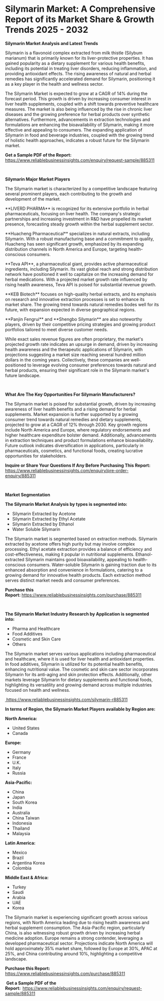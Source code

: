 <p><h1>Silymarin Market: A Comprehensive Report of its Market Share & Growth Trends 2025 - 2032</h1></p><p><strong>Silymarin Market Analysis and Latest Trends</strong></p>
<p><p>Silymarin is a flavonoid complex extracted from milk thistle (Silybum marianum) that is primarily known for its liver-protective properties. It has gained popularity as a dietary supplement for various health benefits, including its potential in treating liver disorders, reducing inflammation, and providing antioxidant effects. The rising awareness of natural and herbal remedies has significantly accelerated demand for Silymarin, positioning it as a key player in the health and wellness sector.</p><p>The Silymarin Market is expected to grow at a CAGR of 14% during the forecast period. This growth is driven by increasing consumer interest in liver health supplements, coupled with a shift towards preventive healthcare measures. The market is also being influenced by the rise in chronic liver diseases and the growing preference for herbal products over synthetic alternatives. Furthermore, advancements in extraction technologies and formulations are enhancing the bioavailability of Silymarin, making it more effective and appealing to consumers. The expanding application of Silymarin in food and beverage industries, coupled with the growing trend of holistic health approaches, indicates a robust future for the Silymarin market.</p></p>
<p><strong>Get a Sample PDF of the Report:&nbsp;</strong> <a href="https://www.reliablebusinessinsights.com/enquiry/request-sample/885311?utm_campaign=1138&utm_medium=2&utm_source=Github&utm_content=ia&utm_term=19042025&utm_id=silymarin">https://www.reliablebusinessinsights.com/enquiry/request-sample/885311</a></p>
<p>&nbsp;</p>
<p><strong>Silymarin Major Market Players</strong></p>
<p><p>The Silymarin market is characterized by a competitive landscape featuring several prominent players, each contributing to the growth and development of the market.</p><p>**LIVERD PHARMA** is recognized for its extensive portfolio in herbal pharmaceuticals, focusing on liver health. The company's strategic partnerships and increasing investment in R&D have propelled its market presence, forecasting steady growth within the herbal supplement sector.</p><p>**Huacheng Pharmaceutical** specializes in natural extracts, including Silymarin. With a robust manufacturing base and a commitment to quality, Huacheng has seen significant growth, emphasized by its expanding distribution channels in North America and Europe, targeting health-conscious consumers.</p><p>**Teva API**, a pharmaceutical giant, provides active pharmaceutical ingredients, including Silymarin. Its vast global reach and strong distribution network have positioned it well to capitalize on the increasing demand for herbal medications. With a projected market growth rate influenced by rising health awareness, Teva API is poised for substantial revenue growth.</p><p>**KEB Biotech** focuses on high-quality herbal extracts, and its emphasis on research and innovative extraction processes is set to enhance its market share. The growing trend towards natural remedies bodes well for its future, with expansion expected in diverse geographical regions.</p><p>**Panjin Fengrui** and **Shengbo Silymarin** are also noteworthy players, driven by their competitive pricing strategies and growing product portfolios tailored to meet diverse customer needs. </p><p>While exact sales revenue figures are often proprietary, the market's projected growth rate indicates an upsurge in demand, driven by increasing health awareness and the therapeutic applications of Silymarin, with projections suggesting a market size reaching several hundred million dollars in the coming years. Collectively, these companies are well-positioned to leverage evolving consumer preferences towards natural and herbal products, ensuring their significant role in the Silymarin market's future landscape.</p></p>
<p>&nbsp;</p>
<p><strong>What Are The Key Opportunities For Silymarin Manufacturers?</strong></p>
<p><p>The Silymarin market is poised for substantial growth, driven by increasing awareness of liver health benefits and a rising demand for herbal supplements. Market expansion is further supported by a growing consumer trend towards natural remedies and dietary supplements, projected to grow at a CAGR of 12% through 2030. Key growth regions include North America and Europe, where regulatory endorsements and higher healthcare expenditure bolster demand. Additionally, advancements in extraction techniques and product formulations enhance bioavailability. Future outlook indicates diversification in applications, particularly in pharmaceuticals, cosmetics, and functional foods, creating lucrative opportunities for stakeholders.</p></p>
<p><strong>Inquire or Share Your Questions If Any Before Purchasing This Report:</strong> <a href="https://www.reliablebusinessinsights.com/enquiry/pre-order-enquiry/885311?utm_campaign=1138&utm_medium=2&utm_source=Github&utm_content=ia&utm_term=19042025&utm_id=silymarin">https://www.reliablebusinessinsights.com/enquiry/pre-order-enquiry/885311</a></p>
<p>&nbsp;</p>
<p><strong>Market Segmentation</strong></p>
<p><strong>The Silymarin Market Analysis by types is segmented into:</strong></p>
<p><ul><li>Silymarin Extracted by Acetone</li><li>Silymarin Extracted by Ethyl Acetate</li><li>Silymarin Extracted by Ethanol</li><li>Water Soluble Silymarin</li></ul></p>
<p><p>The Silymarin market is segmented based on extraction methods. Silymarin extracted by acetone offers high purity but may involve complex processing. Ethyl acetate extraction provides a balance of efficiency and cost-effectiveness, making it popular in nutritional supplements. Ethanol-extracted Silymarin maintains good bioavailability, appealing to health-conscious consumers. Water-soluble Silymarin is gaining traction due to its enhanced absorption and convenience in formulations, catering to a growing demand for innovative health products. Each extraction method serves distinct market needs and consumer preferences.</p></p>
<p><strong>Purchase this Report:&nbsp;</strong><a href="https://www.reliablebusinessinsights.com/purchase/885311?utm_campaign=1138&utm_medium=2&utm_source=Github&utm_content=ia&utm_term=19042025&utm_id=silymarin">https://www.reliablebusinessinsights.com/purchase/885311</a></p>
<p>&nbsp;</p>
<p><strong>The Silymarin Market Industry Research by Application is segmented into:</strong></p>
<p><ul><li>Pharma and Healthcare</li><li>Food Additives</li><li>Cosmetic and Skin Care</li><li>Others</li></ul></p>
<p><p>The Silymarin market serves various applications including pharmaceutical and healthcare, where it is used for liver health and antioxidant properties. In food additives, Silymarin is utilized for its potential health benefits, enhancing nutritional value. The cosmetic and skin care sector incorporates Silymarin for its anti-aging and skin protection effects. Additionally, other markets leverage Silymarin for dietary supplements and functional foods, highlighting its versatility and growing demand across multiple industries focused on health and wellness.</p></p>
<p><a href="https://www.reliablebusinessinsights.com/silymarin-r885311?utm_campaign=1138&utm_medium=2&utm_source=Github&utm_content=ia&utm_term=19042025&utm_id=silymarin">&nbsp;https://www.reliablebusinessinsights.com/silymarin-r885311</a></p>
<p><strong>In terms of Region, the Silymarin Market Players available by Region are:</strong></p>
<p>
    <p> <strong> North America: </strong>
        <ul>
            <li>United States</li>
            <li>Canada</li>
        </ul>
        </p> 
    <p> <strong> Europe: </strong>
        <ul>
            <li>Germany</li>
            <li>France</li>
            <li>U.K.</li>
            <li>Italy</li>
            <li>Russia</li>
        </ul>
        </p> 
    <p> <strong> Asia-Pacific: </strong>
        <ul>
            <li>China</li>
            <li>Japan</li>
            <li>South Korea</li>
            <li>India</li>
            <li>Australia</li>
            <li>China Taiwan</li>
            <li>Indonesia</li>
            <li>Thailand</li>
            <li>Malaysia</li>
        </ul>
        </p> 
    <p> <strong> Latin America: </strong>
        <ul>
            <li>Mexico</li>
            <li>Brazil</li>
            <li>Argentina Korea</li>
            <li>Colombia</li>
        </ul>
        </p> 
    <p> <strong> Middle East & Africa: </strong>
        <ul>
            <li>Turkey</li>
            <li>Saudi</li>
            <li>Arabia</li>
            <li>UAE</li>
            <li>Korea</li>
        </ul>
    </p>
    </p>
<p><p>The Silymarin market is experiencing significant growth across various regions, with North America leading due to rising health awareness and herbal supplement consumption. The Asia-Pacific region, particularly China, is also witnessing robust growth driven by increasing herbal medicine adoption. Europe remains a strong contender, leveraging a developed pharmaceutical sector. Projections indicate North America will hold approximately 35% market share, followed by Europe at 30%, APAC at 25%, and China contributing around 10%, highlighting a competitive landscape.</p></p>
<p><strong>Purchase this Report: </strong><a href="https://www.reliablebusinessinsights.com/purchase/885311?utm_campaign=1138&utm_medium=2&utm_source=Github&utm_content=ia&utm_term=19042025&utm_id=silymarin">https://www.reliablebusinessinsights.com/purchase/885311</a></p>
<p>&nbsp;<strong>Get a Sample PDF of the Report:&nbsp;&nbsp;</strong><a href="https://www.reliablebusinessinsights.com/enquiry/request-sample/885311?utm_campaign=1138&utm_medium=2&utm_source=Github&utm_content=ia&utm_term=19042025&utm_id=silymarin">https://www.reliablebusinessinsights.com/enquiry/request-sample/885311</a></p>
<p><strong></strong></p>
<p><p></p><p></p><p></p></p>